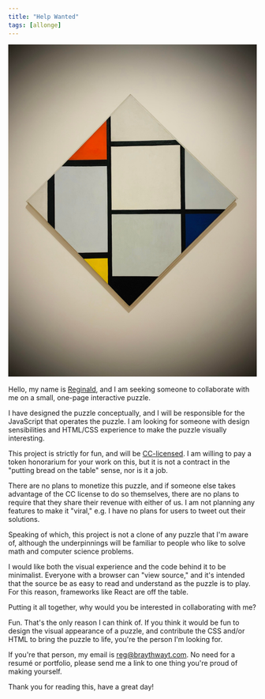 ```yaml
---
title: "Help Wanted"
tags: [allonge]
---
```


![Piet Mondrian - Tableau No. IV; Lozenge Composition (1924/1925)](/assets/images/tableau-iv.jpg)

Hello, my name is [Reginald](http://raganwald.com), and I am seeking someone to collaborate with me on a small, one-page interactive puzzle.

I have designed the puzzle conceptually, and I will be responsible for the JavaScript that operates the puzzle. I am looking for someone with design sensibilities and HTML/CSS experience to make the puzzle visually interesting.

This project is strictly for fun, and will be [CC-licensed](http://creativecommons.org). I am willing to pay a token honorarium for your work on this, but it is not a contract in the "putting bread on the table" sense, nor is it a job.

There are no plans to monetize this puzzle, and if someone else takes advantage of the CC license to do so themselves, there are no plans to require that they share their revenue with either of us. I am not planning any features to make it "viral," e.g. I have no plans for users to tweet out their solutions.

Speaking of which, this project is not a clone of any puzzle that I'm aware of, although the underpinnings will be familiar to people who like to solve math and computer science problems.

I would like both the visual experience and the code behind it to be minimalist. Everyone with a browser can "view source," and it's intended that the source be as easy to read and understand as the puzzle is to play. For this reason, frameworks like React are off the table.

Putting it all together, why would you be interested in collaborating with me?

Fun. That's the only reason I can think of. If you think it would be fun to design the visual appearance of a puzzle, and contribute the CSS and/or HTML to bring the puzzle to life, you're the person I'm looking for.

If you're that person, my email is reg@braythwayt.com. No need for a resumé or portfolio, please send me a link to one thing you're proud of making yourself.

Thank you for reading this, have a great day!